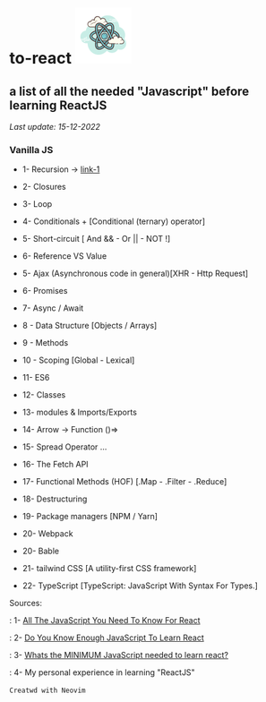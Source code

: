 # to-react ![alt text](./icons8-react-100.png) 

## **a list of all the needed "Javascript" before learning ReactJS**

*Last update: 15-12-2022*

### Vanilla JS

- 1- Recursion → [link-1](https://www.freecodecamp.org/news/quick-intro-to-recursion/)

- 2- Closures

- 3- Loop

- 4- Conditionals + [Conditional (ternary) operator]

- 5- Short-circuit [ And && - Or || - NOT !]

- 6- Reference VS Value


- 5- Ajax (Asynchronous code in general)[XHR - Http Request]

- 6- Promises

- 7- Async / Await

- 8 - Data Structure [Objects / Arrays]

- 9 - Methods 

- 10 - Scoping [Global - Lexical]
 
- 11- ES6 

- 12- Classes

- 13- modules & Imports/Exports

- 14- Arrow → Function ()=>

- 15- Spread Operator …

- 16- The Fetch API




- 17- Functional Methods (HOF) [.Map - .Filter - .Reduce]

- 18- Destructuring

- 19- Package managers [NPM / Yarn]

- 20- Webpack

- 20- Bable

- 21- tailwind CSS [A utility-first CSS framework]

- 22- TypeScript [TypeScript: JavaScript With Syntax For Types.]


Sources:

: 1- [All The JavaScript You Need To Know For React](https://www.youtube.com/watch?v=m55PTVUrlnA)

: 2- [Do You Know Enough JavaScript To Learn React](https://youtu.be/JR9wsVYp8RQ)

: 3- [Whats the MINIMUM JavaScript needed to learn react?](https://youtu.be/Xzv_NtVoAB8)

: 4- My personal experience in learning "ReactJS"

`Creatwd with Neovim`
